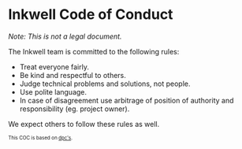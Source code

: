 # Inkwell Code of Conduct

*Note: This is not a legal document.*

The Inkwell team is committed to the following rules:

* Treat everyone fairly.
* Be kind and respectful to others.
* Judge technical problems and solutions, not people.
* Use polite language.
* In case of disagreement use arbitrage of position of authority and responsibility (eg. project owner).

We expect others to follow these rules as well.

<sup><sub>This COC is based on [dpc's](https://github.com/dpc/public/blob/master/COC.md).</sup></sub>
